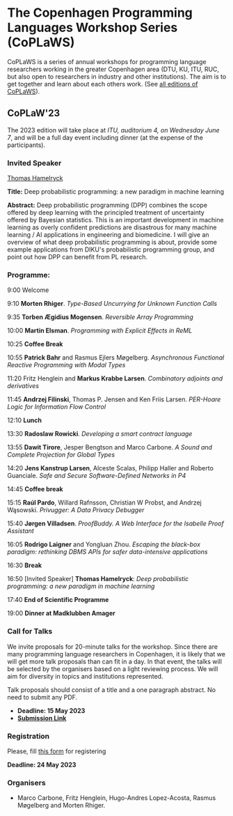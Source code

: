 # The Copenhagen Programming Languages Workshop Series (CoPLaWS)

CoPLaWS is a series of annual workshops for programming language researchers working in the greater Copenhagen area (DTU, KU, ITU, RUC, but also open to researchers in industry and other institutions). The aim is to get together and learn about each others work. (See [all editions of CoPLaWS](https://coplaws.github.io)).


## CoPLaW'23 

The 2023 edition will take place at _ITU, auditorium 4, on Wednesday June 7_, and will be a full day event including dinner (at the expense of the participants). 

### Invited Speaker
[Thomas Hamelryck](https://thamelry.github.io) 

**Title:** Deep probabilistic programming: a new paradigm in machine learning

**Abstract:** Deep probabilistic programming (DPP) combines the scope offered by deep learning with the principled treatment of uncertainty offered by Bayesian statistics. This is an important development in machine learning as overly confident predictions are disastrous for many machine learning / AI applications in engineering and biomedicine. I will give an overview of what deep probabilistic programming is about, provide some example applications from DIKU's probabilistic programming group, and point out how DPP can benefit from PL research.

### Programme:
9:00 Welcome

9:10 **Morten Rhiger**. *Type-Based Uncurrying for Unknown Function Calls* 

9:35 **Torben Ægidius Mogensen**. *Reversible Array Programming* 

10:00 **Martin Elsman**. *Programming with Explicit Effects in ReML* 

10:25 **Coffee Break**

10:55 **Patrick Bahr** and Rasmus Ejlers Møgelberg. *Asynchronous Functional Reactive Programming with Modal Types* 

11:20 Fritz Henglein and **Markus Krabbe Larsen**. *Combinatory adjoints and derivatives*

11:45 **Andrzej Filinski**, Thomas P. Jensen and Ken Friis Larsen. *PER-Hoare Logic for Information Flow Control* 

12:10 **Lunch**

13:30 **Radoslaw Rowicki**. *Developing a smart contract language* 

13:55 **Dawit Tirore**, Jesper Bengtson and Marco Carbone. *A Sound and Complete Projection for Global Types* 

14:20 **Jens Kanstrup Larsen**, Alceste Scalas, Philipp Haller and Roberto Guanciale. *Safe and Secure Software-Defined Networks in P4* 

14:45 **Coffee break**

15:15 **Raúl Pardo**, Willard Rafnsson, Christian W Probst, and Andrzej Wąsowski. *Privugger: A Data Privacy Debugger*

15:40 **Jørgen Villadsen**.	*ProofBuddy. A Web Interface for the Isabelle Proof Assistant*

16:05 **Rodrigo Laigner** and Yongluan Zhou.	*Escaping the black-box paradigm: rethinking DBMS APIs for safer data-intensive applications*

16:30 **Break**

16:50 [Invited Speaker] **Thomas Hamelryck**: *Deep probabilistic programming: a new paradigm in machine learning*

17:40 **End of Scientific Programme**

19:00 **Dinner at Madklubben Amager**

### Call for Talks 

We invite proposals for 20-minute talks for the workshop. Since there are many programming language researchers in Copenhagen, it is likely that we will get more talk proposals than can fit in a day. In that event, the talks will be selected by the organisers based on a light reviewing process. We will aim for diversity in topics and institutions represented. 

Talk proposals should consist of a title and a one paragraph abstract. No need to submit any PDF. 

- **Deadline: 15 May 2023**
- [**Submission Link**](https://easychair.org/conferences/?conf=coplaw23)

### Registration

Please, fill [this form](https://docs.google.com/forms/d/e/1FAIpQLSd1yH8wyXzpGgt9x8grbmKV8dWTipYqdbVzn5Pl8cp5H66p4w/viewform?usp=sf_link) for registering

**Deadline: 24 May 2023**


### Organisers
- Marco Carbone, Fritz Henglein, Hugo-Andres Lopez-Acosta, Rasmus Møgelberg and Morten Rhiger.
